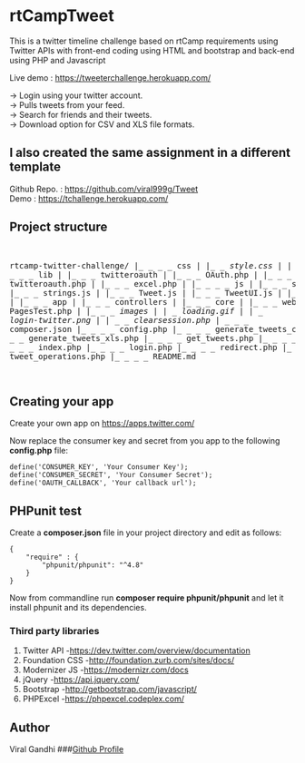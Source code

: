 # rtCampTweet
This is a twitter timeline challenge based on rtCamp requirements using Twitter APIs with front-end coding using HTML and bootstrap and back-end using PHP and Javascript

Live demo : https://tweeterchallenge.herokuapp.com/

-> Login using your twitter account.</br>
-> Pulls tweets from your feed.</br>
-> Search for friends and their tweets.</br>
-> Download option for CSV and XLS file formats.</br>

## I also created the same assignment in a different template
Github Repo. : https://github.com/viral999g/Tweet  
Demo :  https://tchallenge.herokuapp.com/

<h2> Project structure</h2>
<pre>

rtcamp-twitter-challenge/
|_ _ _ _ css
|	     |_ _ _style.css
|
|_ _ _ _ lib
|        |_ _ _ twitteroauth
|               |_ _ _ OAuth.php
|               |_ _ _ twitteroauth.php
|        |_ _ _ excel.php
|
|_ _ _ _ js
|        |_ _ _ script.js
|        |_ _ _ strings.js
|        |_ _ _ Tweet.js
|        |_ _ _ TweetUI.js
|
|_ _ _ _ tests
|        |_ _ _ app
|               |_ _ _ controllers
|				       |_ _ _ core 
|				       		  |_ _ _ web
|				       		  		 |_ _ _ PagesTest.php
|
|_ _ _ _images
|		|_ _ _loading.gif
|		|_ _ _login-twitter.png
|
|_ _ _ _clearsession.php
|_ _ _ _ composer.json
|_ _ _ _ config.php
|_ _ _ _ generate_tweets_csv.php
|_ _ _ _ generate_tweets_xls.php
|_ _ _ _ get_tweets.php
|_ _ _ _ home.php
|_ _ _ _ index.php
|_ _ _ _ login.php
|_ _ _ _ redirect.php
|_ _ _ _ tweet_operations.php
|_ _ _ _ README.md

</pre>

## Creating your app
Create your own app on https://apps.twitter.com/

Now replace the consumer key and secret from you app to the following **config.php** file:

```
define('CONSUMER_KEY', 'Your Consumer Key');
define('CONSUMER_SECRET', 'Your Consumer Secret');
define('OAUTH_CALLBACK', 'Your callback url');
``` 

## PHPunit test
Create a **composer.json** file in your project directory and edit as follows:
```
{
	"require" : {
		"phpunit/phpunit": "^4.8"
	}
}

```
 Now from commandline run **composer require phpunit/phpunit** and let it install phpunit and its dependencies.

### Third party libraries
1. Twitter API
-https://dev.twitter.com/overview/documentation
2. Foundation CSS
-http://foundation.zurb.com/sites/docs/
3. Modernizer JS
-https://modernizr.com/docs
4. jQuery
-https://api.jquery.com/
5. Bootstrap
-http://getbootstrap.com/javascript/
6. PHPExcel
-https://phpexcel.codeplex.com/

## Author

Viral Gandhi
###[Github Profile](https://github.com/viral999G)

